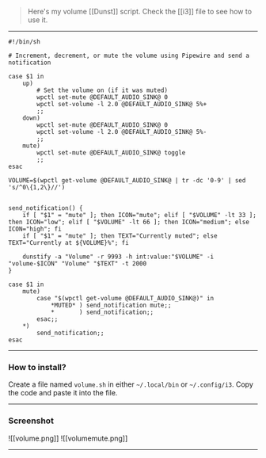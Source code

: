 
> Here's my volume [[Dunst]] script. Check the [[i3]] file to see how to use it.

---
```
#!/bin/sh

# Increment, decrement, or mute the volume using Pipewire and send a notification

case $1 in
	up)
		# Set the volume on (if it was muted)
		wpctl set-mute @DEFAULT_AUDIO_SINK@ 0
		wpctl set-volume -l 2.0 @DEFAULT_AUDIO_SINK@ 5%+
		;;
	down)
		wpctl set-mute @DEFAULT_AUDIO_SINK@ 0
		wpctl set-volume -l 2.0 @DEFAULT_AUDIO_SINK@ 5%-
		;;
	mute)
		wpctl set-mute @DEFAULT_AUDIO_SINK@ toggle
		;;
esac

VOLUME=$(wpctl get-volume @DEFAULT_AUDIO_SINK@ | tr -dc '0-9' | sed 's/^0\{1,2\}//')


send_notification() {
	if [ "$1" = "mute" ]; then ICON="mute"; elif [ "$VOLUME" -lt 33 ]; then ICON="low"; elif [ "$VOLUME" -lt 66 ]; then ICON="medium"; else ICON="high"; fi
	if [ "$1" = "mute" ]; then TEXT="Currently muted"; else TEXT="Currently at ${VOLUME}%"; fi

	dunstify -a "Volume" -r 9993 -h int:value:"$VOLUME" -i "volume-$ICON" "Volume" "$TEXT" -t 2000
}

case $1 in
	mute)
		case "$(wpctl get-volume @DEFAULT_AUDIO_SINK@)" in
			*MUTED* ) send_notification mute;;
			*       ) send_notification;;
		esac;;
	*)
		send_notification;;
esac
```
---
### How to install?

Create a file named `volume.sh` in either `~/.local/bin` or `~/.config/i3`. Copy the code and paste it into the file.

---
### Screenshot

![[volume.png]] ![[volumemute.png]]

---
